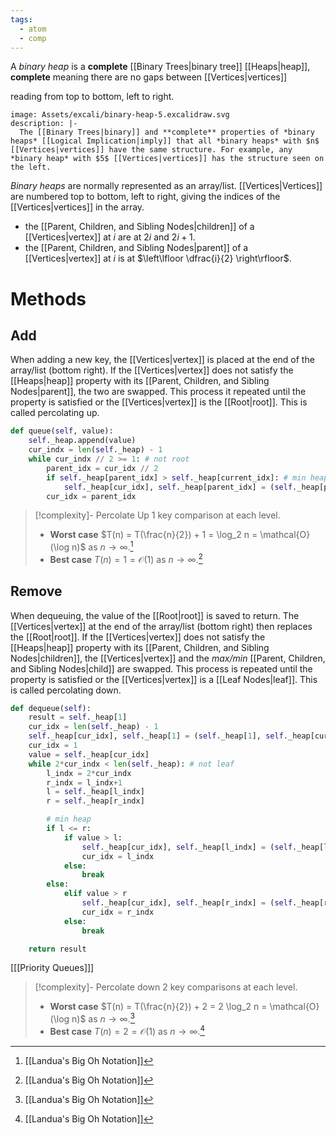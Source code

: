 ```yaml
---
tags:
  - atom
  - comp
---
```

A *binary heap* is a **complete** [[Binary Trees|binary tree]] [[Heaps|heap]], **complete** meaning there are no gaps between [[Vertices|vertices]]

 reading from top to bottom, left to right.
```avatar
image: Assets/excali/binary-heap-5.excalidraw.svg
description: |-
  The [[Binary Trees|binary]] and **complete** properties of *binary heaps* [[Logical Implication|imply]] that all *binary heaps* with $n$ [[Vertices|vertices]] have the same structure. For example, any *binary heap* with $5$ [[Vertices|vertices]] has the structure seen on the left. 
```
*Binary heaps* are normally represented as an array/list. [[Vertices|Vertices]] are numbered top to bottom, left to right, giving the indices of the [[Vertices|vertices]] in the array.

- the [[Parent, Children, and Sibling Nodes|children]] of a [[Vertices|vertex]] at $i$ are at $2i$ and $2i+1$.
- the [[Parent, Children, and Sibling Nodes|parent]] of a [[Vertices|vertex]] at $i$ is at $\left\lfloor \dfrac{i}{2} \right\rfloor$.
# Methods
## Add
When adding a new key, the [[Vertices|vertex]] is placed at the end of the array/list (bottom right). If the [[Vertices|vertex]] does not satisfy the [[Heaps|heap]] property with its [[Parent, Children, and Sibling Nodes|parent]], the two are swapped. This process it repeated until the property is satisfied or the [[Vertices|vertex]] is the [[Root|root]]. This is called percolating up.
```python
def queue(self, value):
	self._heap.append(value)
	cur_indx = len(self._heap) - 1
	while cur_indx // 2 >= 1: # not root
		parent_idx = cur_idx // 2
		if self._heap[parent_idx] > self._heap[current_idx]: # min heap
			self._heap[cur_idx], self._heap[parent_idx] = (self._heap[parent_idx], self._heap[cur_idx])
		cur_idx = parent_idx
```
> [!complexity]- Percolate Up
> 1 key comparison at each level.
> - **Worst case** $T(n) = T(\frac{n}{2}) + 1 =  \log_2 n = \mathcal{O}(\log n)$ as $n\to \infty$.[^1]
> - **Best case** $T(n) = 1 = \mathcal{O}(1)$ as $n\to \infty$.[^1]
## Remove
When dequeuing, the value of the [[Root|root]] is saved to return. The [[Vertices|vertex]] at the end of the array/list (bottom right) then replaces the [[Root|root]]. If the [[Vertices|vertex]] does not satisfy the [[Heaps|heap]] property with its [[Parent, Children, and Sibling Nodes|children]], the [[Vertices|vertex]] and the *max/min* [[Parent, Children, and Sibling Nodes|child]] are swapped. This process is repeated until the property is satisfied or the [[Vertices|vertex]] is a [[Leaf Nodes|leaf]]. This is called percolating down.
```python
def dequeue(self):
	result = self._heap[1]
	cur_idx = len(self._heap) - 1
	self._heap[cur_idx], self._heap[1] = (self._heap[1], self._heap[cur_idx])
	cur_idx = 1
	value = self._heap[cur_idx]
	while 2*cur_indx < len(self._heap): # not leaf
		l_indx = 2*cur_indx
		r_indx = l_indx+1
		l = self._heap[l_indx]
		r = self._heap[r_indx]

		# min heap
		if l <= r:
			if value > l: 
				self._heap[cur_idx], self._heap[l_indx] = (self._heap[l_indx], self._heap[cur_idx])
				cur_idx = l_indx
			else:
				break
		else:
			elif value > r
				self._heap[cur_idx], self._heap[r_indx] = (self._heap[r_indx], self._heap[cur_idx])
				cur_idx = r_indx
			else:
				break

	return result
```

\[[[Priority Queues]]\]
> [!complexity]- Percolate down
> 2 key comparisons at each level.
> - **Worst case** $T(n) = T(\frac{n}{2}) + 2 =  2 \log_2 n = \mathcal{O}(\log n)$ as $n\to \infty$.[^1]
> - **Best case** $T(n) = 2 = \mathcal{O}(1)$ as $n\to \infty$.[^1]

[^1]: [[Landua's Big Oh Notation]]